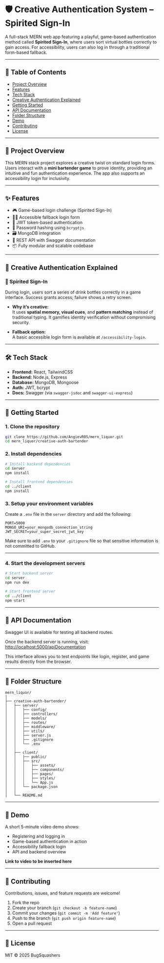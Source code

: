 # 🛡️ Creative Authentication System – Spirited Sign-In

A full-stack MERN web app featuring a playful, game-based authentication method called **Spirited Sign-In**, where users sort virtual bottles correctly to gain access. For accessibility, users can also log in through a traditional form-based fallback.

---

## 📌 Table of Contents

- [Project Overview](#project-overview)  
- [Features](#features)  
- [Tech Stack](#tech-stack)  
- [Creative Authentication Explained](#creative-authentication-explained)  
- [Getting Started](#getting-started)  
- [API Documentation](#api-documentation)  
- [Folder Structure](#folder-structure)  
- [Demo](#demo)  
- [Contributing](#contributing)  
- [License](#license)

---

## 🧠 Project Overview

This MERN stack project explores a creative twist on standard login forms. Users interact with a **mini bartender game** to prove identity, providing an intuitive and fun authentication experience. The app also supports an accessibility login for inclusivity.

---

## ✨ Features

- 🎮 Game-based login challenge (Spirited Sign-In)
- 🧑‍🦽 Accessible fallback login form
- 🔐 JWT token-based authentication
- 🔑 Password hashing using `bcryptjs`
- 🗃️ MongoDB integration
- 📄 REST API with Swagger documentation
- 📦 Fully modular and scalable codebase

---

## 🧪 Creative Authentication Explained

### 🥃 Spirited Sign-In

During login, users sort a series of drink bottles correctly in a game interface. Success grants access; failure shows a retry screen.

- **Why it’s creative:**  
  It uses **spatial memory, visual cues**, and **pattern matching** instead of traditional typing. It gamifies identity verification without compromising security.

- **Fallback option:**  
  A basic accessible login form is available at `/accessibility-login`.

---

## 🛠️ Tech Stack

- **Frontend:** React, TailwindCSS  
- **Backend:** Node.js, Express  
- **Database:** MongoDB, Mongoose  
- **Auth:** JWT, bcrypt  
- **Docs:** Swagger (via `swagger-jsdoc` and `swagger-ui-express`)

---

## 🚀 Getting Started

### 1. Clone the repository

```bash
git clone https://github.com/AngievR05/mern_liquor.git
cd mern_liquor/creative-auth-bartender
```

### 2. Install dependencies

```bash
# Install backend dependencies
cd server
npm install

# Install frontend dependencies
cd ../client
npm install
```

### 3. Setup your environment variables

Create a `.env` file in the `server` directory and add the following:

```
PORT=5000
MONGO_URI=your_mongodb_connection_string
JWT_SECRET=your_super_secret_jwt_key
```

Make sure to add `.env` to your `.gitignore` file so that sensitive information is not committed to GitHub.

---

### 4. Start the development servers

```bash
# Start backend server
cd server
npm run dev

# Start frontend server
cd ../client
npm start
```

---

## 🧾 API Documentation

Swagger UI is available for testing all backend routes.

Once the backend server is running, visit:  
[http://localhost:5000/apiDocumentation](http://localhost:5000/apiDocumentation)

This interface allows you to test endpoints like login, register, and game results directly from the browser.

---

## 📁 Folder Structure

```
mern_liquor/
│
├── creative-auth-bartender/
│   ├── server/
│   │   ├── config/
│   │   ├── controllers/
│   │   ├── models/
│   │   ├── routes/
│   │   ├── middleware/
│   │   ├── utils/
│   │   ├── server.js
│   │   ├── .gitignore
│   │   └── .env
│   │
│   ├── client/
│   │   ├── public/
│   │   ├── src/
│   │   │   ├── assets/
│   │   │   ├── components/
│   │   │   ├── pages/
│   │   │   ├── styles/
│   │   │   └── App.js
│   │   └── package.json
│   │
│   └── README.md
```

---

## 🎥 Demo

A short 5-minute video demo shows:

- Registering and logging in
- Game-based authentication in action
- Accessibility fallback login
- API and backend overview

**Link to video to be inserted here**

---

## 🤝 Contributing

Contributions, issues, and feature requests are welcome!

1. Fork the repo
2. Create your branch (`git checkout -b feature-name`)
3. Commit your changes (`git commit -m 'Add feature'`)
4. Push to the branch (`git push origin feature-name`)
5. Open a pull request

---

## 📜 License

MIT © 2025 BugSquashers